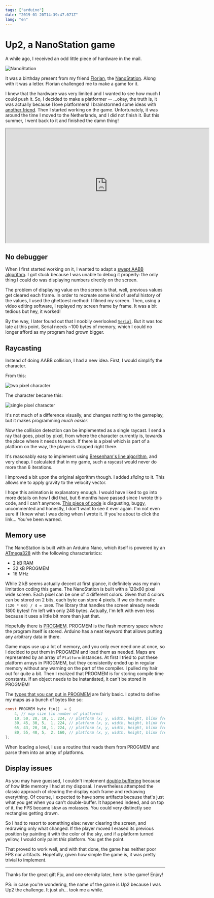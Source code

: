 ```yaml
---
tags: ["arduino"]
date: "2019-01-20T14:39:47.071Z"
lang: "en"
---
```


# Up2, a NanoStation game

A while ago, I received an odd little piece of hardware in the mail.

![NanoStation](IMG_20170305_154054.jpg)

It was a birthday present from my friend [Florian](https://github.com/Fju/), the [NanoStation](https://github.com/Fju/NanoStation). Along with it was a letter. Florian challenged me to make a game for it.

I knew that the hardware was very limited and I wanted to see how much I could push it. So, I decided to make a platformer -- ...okay, the truth is, it was actually because I love platformers!
I brainstormed some ideas with [another friend](https://github.com/Inspirateur). Then I started working on the game.
Unfortunately, it was around the time I moved to the Netherlands, and I did not finish it. But this summer, I went back to it and finished the damn thing!

<iframe type="text/html" width="640" height="360" src="https://www.youtube.com/embed/51G9NCDZTCM?autoplay=0&origin=https://getkey.eu"></iframe>

## No debugger

When I first started working on it, I wanted to adapt a [swept AABB algorithm](https://blog.hamaluik.ca/posts/swept-aabb-collision-using-minkowski-difference/). I got stuck because I was unable to debug it properly: the only thing I could do was displaying numbers directly on the screen.

The problem of displaying value on the screen is that, well, previous values get cleared each frame. In order to recreate some kind of useful history of the values, I used the ghettoest method: I filmed my screen. Then, using a video editing software, I replayed my screen frame by frame. It was a bit tedious but hey, it worked!

By the way, I later found out that I noobily overlooked [`Serial`](https://www.arduino.cc/reference/en/language/functions/communication/serial/). But it was too late at this point. Serial needs ~100 bytes of memory, which I could no longer afford as my program had grown bigger.

## Raycasting

Instead of doing AABB collision, I had a new idea. First, I would simplify the character.

From this:

![two pixel character](two-pixel-character.svg)

The character became this:

![single pixel character](one-pixel-character.svg)

It's not much of a difference visually, and changes nothing to the gameplay, but it makes programming _much easier_.

Now the collision detection can be implemented as a single raycast. I send a ray that goes, pixel by pixel, from where the character currently is, towards the place where it needs to reach. If there is a pixel which is part of a platform on the way, the player is stopped right there.

<object type="image/svg+xml" data="brensenham_raycasting.svg"></object>

It's reasonably easy to implement using [Bresenham's line algorithm](https://en.wikipedia.org/wiki/Bresenham%27s_line_algorithm), and very cheap. I calculated that in my game, such a raycast would never do more than 6 iterations.

I improved a bit upon the original algorithm though. I added _sliding_ to it. This allows me to apply gravity to the velocity vector.


<object type="image/svg+xml" data="brensenham_raycasting_slidding.svg"></object>

I hope this animation is explanatory enough. I would have liked to go into more details on how I did that, but 6 months have passed since I wrote this code, and I can't anymore. [This piece of code](https://github.com/getkey/NanoStation/blob/01e2a71fc347b52e812ba32dc417568e35dd2386/src/up2/character.cpp#L7) is disgusting, buggy, uncommented and honestly, I don't want to see it ever again. I'm not even sure if I knew what I was doing when I wrote it. If you're about to click the link... You've been warned.

## Memory use

The NanoStation is built with an Arduino Nano, which itself is powered by an [ATmega328](https://en.wikipedia.org/wiki/ATmega328) with the following characteristics:

- 2 kB RAM
- 32 kB PROGMEM
- 16 MHz

While 2 kB seems actually decent at first glance, it definitely was my main limitation coding this game.
The NanoStation is built with a 120x60 pixel wide screen. Each pixel can be one of 4 different colors. Given that 4 colors can be stored on 2 bits, each byte can store 4 pixels.
If we do the math: `(120 * 60) / 4 = 1800`. The library that handles the screen already needs 1800 bytes!
I'm left with only 248 bytes. Actually, I'm left with even less because it uses a little bit more than just that.

Hopefully there is [PROGMEM](https://www.arduino.cc/reference/en/language/variables/utilities/progmem/). PROGMEM is the flash memory space where the program itself is stored. Arduino has a neat keyword that allows putting any arbitrary data in there.

Game maps use up a lot of memory, and you only ever need one at once, so I decided to put them in PROGMEM and load them as needed. Maps are represented by an array of `Platform` instances.
At first I tried to put these platform arrays in PROGMEM, but they consistently ended up in regular memory without any warning on the part of the compiler. I pulled my hair out for quite a bit. Then I realized that PROGMEM is for storing compile time constants. If an object needs to be instantiated, it can't be stored in PROGMEM!

The [types that you can put in PROGMEM](http://www.nongnu.org/avr-libc/user-manual/group__avr__pgmspace.html#typedef-members) are fairly basic. I opted to define my maps as a bunch of bytes like so:

```C
const PROGMEM byte fju[]  = {
	4, // map size (in number of platforms)
	10, 50, 20, 10, 1, 224, // platform (x, y, width, height, blink frequency, blink offset)
	30, 45, 30, 5,  1, 224, // platform (x, y, width, height, blink frequency, blink offset)
	65, 43, 20, 10, 1, 224, // platform (x, y, width, height, blink frequency, blink offset
	80, 55, 40, 5,  2, 160, // platform (x, y, width, height, blink frequency, blink offset
};
```

When loading a level, I use a routine that reads them from PROGMEM and parse them into an array of platforms.

## Display issues

As you may have guessed, I couldn't implement [double buffering](https://en.wikipedia.org/wiki/Multiple_buffering) because of how little memory I had at my disposal.
I nevertheless attempted the classic approach of clearing the display each frame and redrawing everything. Of course, I expected to have some artifacts because that's just what you get when you can't double-buffer. It happened indeed, and on top of it, the FPS became slow as molasses. You could very distinctly see rectangles getting drawn.

So I had to resort to something else: never clearing the screen, and redrawing only what changed. If the player moved I erased its previous position by painting it with the color of the sky, and if a platform turned yellow, I would only paint _this_ platform. You get the point.

That proved to work well, and with that done, the game has neither poor FPS nor artifacts. Hopefully, given how simple the game is, it was pretty trivial to implement.

---

Thanks for the great gift Fju, and one eternity later, here is the game! Enjoy!

PS: in case you're wondering, the name of the game is Up2 because I was Up2 the challenge. It just uh... took me a while.

